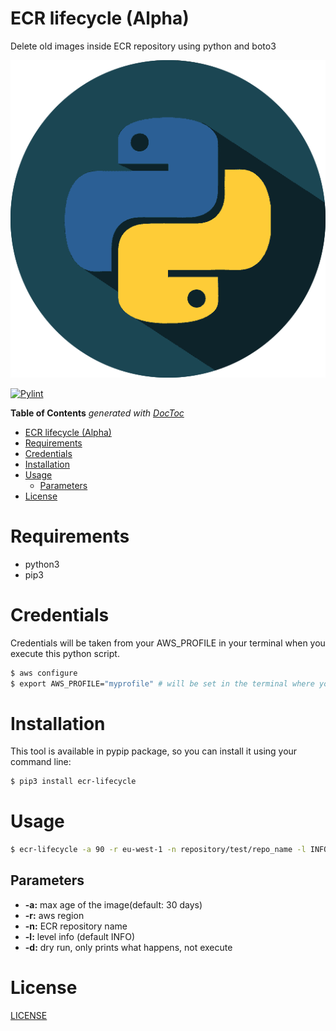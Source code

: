 # ECR lifecycle (Alpha)

Delete old images inside ECR repository using python and boto3

![python-logo](./img/python-logo.png)

[![Pylint](https://github.com/nanih98/python3-boto3-delete-ecr-images/actions/workflows/publish-to-test-pypi.yml/badge.svg)](https://github.com/nanih98/python3-boto3-delete-ecr-images/actions/workflows/publish-to-test-pypi.yml)


<!-- START doctoc generated TOC please keep comment here to allow auto update -->
<!-- DON'T EDIT THIS SECTION, INSTEAD RE-RUN doctoc TO UPDATE -->
**Table of Contents**  *generated with [DocToc](https://github.com/thlorenz/doctoc)*

- [ECR lifecycle (Alpha)](#ecr-lifecycle-alpha)
- [Requirements](#requirements)
- [Credentials](#credentials)
- [Installation](#installation)
- [Usage](#usage)
  - [Parameters](#parameters)
- [License](#license)

<!-- END doctoc generated TOC please keep comment here to allow auto update -->
# Requirements

* python3
* pip3

# Credentials

Credentials will be taken from your AWS_PROFILE in your terminal when you execute this python script.

```bash
$ aws configure
$ export AWS_PROFILE="myprofile" # will be set in the terminal where you'll execute the python script
```

# Installation

This tool is available in pypip package, so you can install it using your command line:

```bash
$ pip3 install ecr-lifecycle
```

# Usage

```sh
$ ecr-lifecycle -a 90 -r eu-west-1 -n repository/test/repo_name -l INFO -d true
```

## Parameters

* **-a:** max age of the image(default: 30 days)
* **-r:** aws region
* **-n:** ECR repository name
* **-l:** level info (default INFO)
* **-d:** dry run, only prints what happens, not execute

# License

[LICENSE](./LICENSE)

